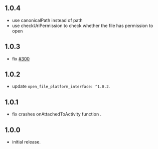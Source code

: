 ## 1.0.4
* use canonicalPath instead of path
* use checkUriPermission to check whether the file has permission to open
## 1.0.3
* fix [#300](https://github.com/crazecoder/open_file/issues/300)
## 1.0.2
* update `open_file_platform_interface: ^1.0.2`.
## 1.0.1
* fix crashes onAttachedToActivity function .
## 1.0.0
* initial release.
